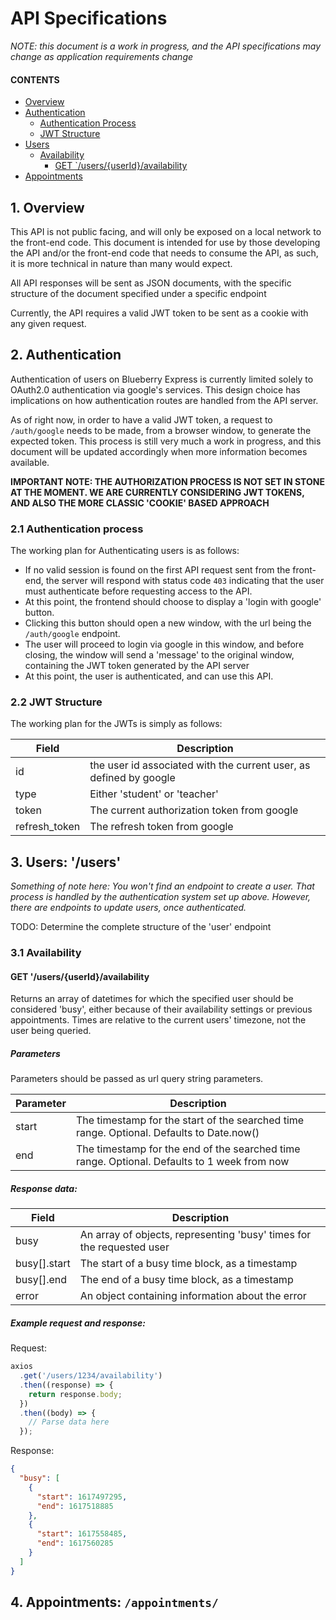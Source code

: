 # API Specifications

_NOTE: this document is a work in progress, and the API specifications may change as application requirements change_

#### CONTENTS

- [Overview](#1-overview)
- [Authentication](#2-authentication)
  - [Authentication Process](#21-authentication-process)
  - [JWT Structure](#22-jwt-structure)
- [Users](#3-users-users)
  - [Availability](#31-availability)
    - [GET `/users/{userId}/availability](#get-usersuseridavailability)
- [Appointments](#4-appointments-appointments)

## 1. Overview

This API is not public facing, and will only be exposed on a local network to the front-end code.
This document is intended for use by those developing the API and/or the front-end code that needs to consume the API, as such, it is more technical in nature than many would expect.

All API responses will be sent as JSON documents, with the specific structure of the document specified under a specific endpoint

Currently, the API requires a valid JWT token to be sent as a cookie with any given request.

## 2. Authentication

Authentication of users on Blueberry Express is currently limited solely to OAuth2.0 authentication via google's services. This design choice has implications on how authentication routes are handled from the API server.

As of right now, in order to have a valid JWT token, a request to `/auth/google` needs to be made, from a browser window, to generate the expected token. This process is still very much a work in progress, and this document will be updated accordingly when more information becomes available.

**IMPORTANT NOTE: THE AUTHORIZATION PROCESS IS NOT SET IN STONE AT THE MOMENT. WE ARE CURRENTLY CONSIDERING JWT TOKENS, AND ALSO THE MORE CLASSIC 'COOKIE' BASED APPROACH**

### 2.1 Authentication process

The working plan for Authenticating users is as follows:

- If no valid session is found on the first API request sent from the front-end, the server will respond with status code `403` indicating that the user must authenticate before requesting access to the API.
- At this point, the frontend should choose to display a 'login with google' button.
- Clicking this button should open a new window, with the url being the `/auth/google` endpoint.
- The user will proceed to login via google in this window, and before closing, the window will send a 'message' to the original window, containing the JWT token generated by the API server
- At this point, the user is authenticated, and can use this API.

### 2.2 JWT Structure

The working plan for the JWTs is simply as follows:

| Field         | Description                                                        |
| ------------- | ------------------------------------------------------------------ |
| id            | the user id associated with the current user, as defined by google |
| type          | Either 'student' or 'teacher'                                      |
| token         | The current authorization token from google                        |
| refresh_token | The refresh token from google                                      |

## 3. Users: '/users'

_Something of note here: You won't find an endpoint to create a user. That process is handled by the authentication system set up above. However, there are endpoints to *update* users, once authenticated._

TODO: Determine the complete structure of the 'user' endpoint

### 3.1 Availability

#### GET '/users/{userId}/availability

Returns an array of datetimes for which the specified user should be considered 'busy', either because of their availability settings or previous appointments. Times are relative to the current users' timezone, not the user being queried.

##### Parameters

Parameters should be passed as url query string parameters.

| Parameter | Description                                                                                 |
| --------- | ------------------------------------------------------------------------------------------- |
| start     | The timestamp for the start of the searched time range. Optional. Defaults to Date.now()    |
| end       | The timestamp for the end of the searched time range. Optional. Defaults to 1 week from now |

##### Response data:

| Field        | Description                                                           |
| ------------ | --------------------------------------------------------------------- |
| busy         | An array of objects, representing 'busy' times for the requested user |
| busy[].start | The start of a busy time block, as a timestamp                        |
| busy[].end   | The end of a busy time block, as a timestamp                          |
| error        | An object containing information about the error                      |

##### Example request and response:

Request:

```javascript
axios
  .get('/users/1234/availability')
  .then((response) => {
    return response.body;
  })
  .then((body) => {
    // Parse data here
  });
```

Response:

```json
{
  "busy": [
    {
      "start": 1617497295,
      "end": 1617518885
    },
    {
      "start": 1617558485,
      "end": 1617560285
    }
  ]
}
```

## 4. Appointments: `/appointments/`
